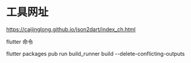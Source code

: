 # 工具网址

https://caijinglong.github.io/json2dart/index_ch.html

flutter 命令

flutter packages pub run build_runner build --delete-conflicting-outputs